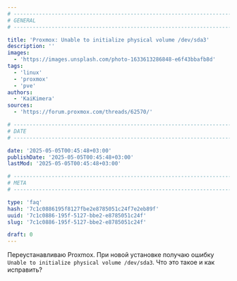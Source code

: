 ```yaml
---
# -------------------------------------------------------------------------------------------------------------------- #
# GENERAL
# -------------------------------------------------------------------------------------------------------------------- #

title: 'Proxmox: Unable to initialize physical volume /dev/sda3'
description: ''
images:
  - 'https://images.unsplash.com/photo-1633613286848-e6f43bbafb8d'
tags:
  - 'linux'
  - 'proxmox'
  - 'pve'
authors:
  - 'KaiKimera'
sources:
  - 'https://forum.proxmox.com/threads/62570/'

# -------------------------------------------------------------------------------------------------------------------- #
# DATE
# -------------------------------------------------------------------------------------------------------------------- #

date: '2025-05-05T00:45:48+03:00'
publishDate: '2025-05-05T00:45:48+03:00'
lastMod: '2025-05-05T00:45:48+03:00'

# -------------------------------------------------------------------------------------------------------------------- #
# META
# -------------------------------------------------------------------------------------------------------------------- #

type: 'faq'
hash: '7c1c0886195f8127fbe2e8785051c24f7e2eb89f'
uuid: '7c1c0886-195f-5127-bbe2-e8785051c24f'
slug: '7c1c0886-195f-5127-bbe2-e8785051c24f'

draft: 0
---
```


Переустанавливаю Proxmox. При новой установке получаю ошибку `Unable to initialize physical volume /dev/sda3`. Что это такое и как исправить?

<!--more-->
